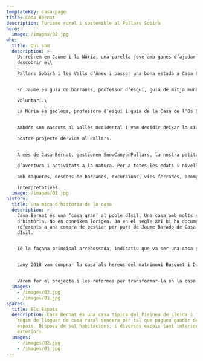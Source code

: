```yaml
---
templateKey: casa-page
title: Casa Bernat
description: Turisme rural i sostenible al Pallars Sobirà
hero:
  image: /images/02.jpg
who:
  title: Qui som
  description: >-
    Us rebrem en Jaume i la Núria, una parella jove amb ganes d’ajudar-vos a
    descobrir el\

    Pallars Sobirà i les Valls d’Àneu i passar una bona estada a Casa Bernat.


    En Jaume és guia de barrancs, professor d’esquí, guia de mitja muntanya i bomber\

    voluntari.\

    La Núria és geòloga, professora d’esquí i guia de la Casa de l’Os Bru del Pirineu.


    Ambdós som nascuts al Vallès Occidental i vam decidir deixar la ciutat per començar el\

    nostre projecte de vida al Pallars.


    A més de Casa Bernat, gestionem SnowCanyonPallars, la nostra petita empresa d’esports\

    d’aventura i activitats a la natura. Per a totes les edats i nivells, fem classes d’esquí, sortides\

    amb raquetes, descens de barrancs, excursions, vies ferrades, acompanyaments i sortides\

    interpretatives.
  image: /images/01.jpg
history:
  title: Una mica d'història de la casa
  description: >-
    Casa Bernat és una ‘casa gran’ al poble dIsil. Una casa amb molts segles
    d'història. No en coneixem lorigen. Ja en el segle XVI hi ha documents
    referents a una compra de bestiar per part de Jaume Barado de Casa Bernat
    dIsil.


    Té la façana principal arrebossada, indicatiu que va ser una casa pròspera. A finals del segle XVIII la casa ja comptava amb forn de pedra, estable i paller.


    Lany 2018 vam comprar la casa als hereus del matrimoni Busquet i Duran, que la van gaudir més de 50 anys com a casa destiueig.


    Vàrem fer el projecte i les reformes per transformar-la en la casa de turisme rural que és ara.
  images:
    - /images/02.jpg
    - /images/01.jpg
spaces:
  title: Els Espais
  description: Casa Bernat és una casa típica del Pirineu de Lleida i funciona en
    règim de lloguer de casa rural sencera per tal que pugueu gaudir de tots els
    espais. Disposa de set habitacions, i diversos espais tant interiors com
    exteriors.
  images:
    - /images/02.jpg
    - /images/01.jpg
---
```

